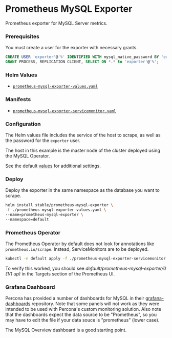 # Prometheus MySQL Exporter

Prometheus exporter for MySQL Server metrics.

### Prerequisites

You must create a user for the exporter with necessary grants.

```sql
CREATE USER 'exporter'@'%' IDENTIFIED WITH mysql_native_password BY 'exporter' WITH MAX_USER_CONNECTIONS 3;
GRANT PROCESS, REPLICATION CLIENT, SELECT ON *.* to 'exporter'@'%';
```

### Helm Values

  - [`prometheus-mysql-exporter-values.yaml`](./prometheus-mysql-exporter-values.yaml)

### Manifests

  - [`prometheus-mysql-exporter-servicemonitor.yaml`](./prometheus-mysql-exporter-servicemonitor.yaml)

### Configuration

The Helm values file includes the service of the host to scrape, as well as the password for the
`exporter` user.

The host in this example is the master node of the cluster deployed using the MySQL Operator.

See the default [values](https://github.com/helm/charts/blob/master/stable/prometheus-mysql-exporter/values.yaml)
for additional settings.

### Deploy

Deploy the exporter in the same namespace as the database you want to scrape.

```bash
helm install stable/prometheus-mysql-exporter \
-f ./prometheus-mysql-exporter-values.yaml \
--name=prometheus-mysql-exporter \
--namespace=default
```

### Prometheus Operator

The Prometheus Operator by default does not look for annotations like `prometheus.io/scrape`.
Instead, ServiceMonitors are to be deployed.

```bash
kubectl -n default apply -f ./prometheus-mysql-exporter-servicemonitor.yaml
```

To verify this worked, you should see _default/prometheus-mysql-exporter/0 (1/1 up)_ in the Targets
section of the Prometheus UI.

### Grafana Dashboard

Percona has provided a number of dashboards for MySQL in their [grafana-dashboards](https://github.com/percona/grafana-dashboards)
repository. Note that some panels will not work as they were intended to be used with Percona's
custom monitoring solution. Also note that the dashboards expect the data source to be "Prometheus",
so you may have to edit the file if your data souce is "prometheus" (lower case).

The MySQL Overview dashboard is a good starting point.
